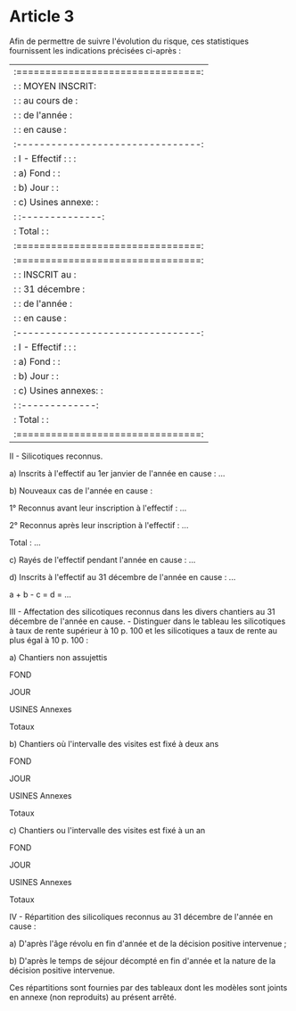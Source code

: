 # Article 3

Afin de permettre de suivre l'évolution du risque, ces statistiques fournissent les indications précisées ci-après :

<table>
<tbody>
<tr>
<td>:================================:</td>
</tr>
<tr>
<td>: : MOYEN INSCRIT:</td>
</tr>
<tr>
<td>: : au cours de :</td>
</tr>
<tr>
<td>: : de l'année :</td>
</tr>
<tr>
<td>: : en cause :</td>
</tr>
<tr>
<td>:--------------------------------:</td>
</tr>
<tr>
<td>: I - Effectif : : :</td>
</tr>
<tr>
<td>: a) Fond : :</td>
</tr>
<tr>
<td>: b) Jour : :</td>
</tr>
<tr>
<td>: c) Usines annexe: :</td>
</tr>
<tr>
<td>: :--------------:</td>
</tr>
<tr>
<td>: Total : :</td>
</tr>
<tr>
<td>:================================:</td>
</tr>
<tr>
<td>:================================:</td>
</tr>
<tr>
<td>: : INSCRIT au :</td>
</tr>
<tr>
<td>: : 31 décembre :</td>
</tr>
<tr>
<td>: : de l'année :</td>
</tr>
<tr>
<td>: : en cause :</td>
</tr>
<tr>
<td>:--------------------------------:</td>
</tr>
<tr>
<td>: I - Effectif : : :</td>
</tr>
<tr>
<td>: a) Fond : :</td>
</tr>
<tr>
<td>: b) Jour : :</td>
</tr>
<tr>
<td>: c) Usines annexes: :</td>
</tr>
<tr>
<td>: :-------------:</td>
</tr>
<tr>
<td>: Total : :</td>
</tr>
<tr>
<td>:================================:</td>
</tr>
</tbody>
</table>

II - Silicotiques reconnus.

a) Inscrits à l'effectif au 1er janvier de l'année en cause : ...

b) Nouveaux cas de l'année en cause :

1° Reconnus avant leur inscription à l'effectif : ...

2° Reconnus après leur inscription à l'effectif : ...

Total : ...

c) Rayés de l'effectif pendant l'année en cause : ...

d) Inscrits à l'effectif au 31 décembre de l'année en cause : ...

a + b - c = d = ...

III - Affectation des silicotiques reconnus dans les divers chantiers au 31 décembre de l'année en cause. - Distinguer dans le tableau les silicotiques à taux de rente supérieur à 10 p. 100 et les silicotiques a taux de rente au plus égal à 10 p. 100 :

a) Chantiers non assujettis

FOND

JOUR

USINES Annexes

Totaux

b) Chantiers où l'intervalle des visites est fixé à deux ans

FOND

JOUR

USINES Annexes

Totaux

c) Chantiers ou l'intervalle des visites est fixé à un an

FOND

JOUR

USINES Annexes

Totaux

IV - Répartition des silicoliques reconnus au 31 décembre de l'année en cause :

a) D'après l'âge révolu en fin d'année et de la décision positive intervenue ;

b) D'après le temps de séjour décompté en fin d'année et la nature de la décision positive intervenue.

Ces répartitions sont fournies par des tableaux dont les modèles sont joints en annexe (non reproduits) au présent arrêté.
